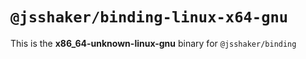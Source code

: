 # `@jsshaker/binding-linux-x64-gnu`

This is the **x86_64-unknown-linux-gnu** binary for `@jsshaker/binding`

